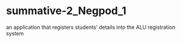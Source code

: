 # summative-2_Negpod_1
an application that registers students' details into the ALU registration system
